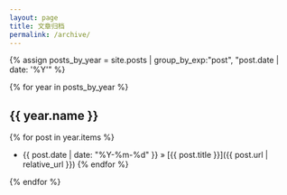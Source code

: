```yaml
---
layout: page
title: 文章归档
permalink: /archive/
---
```


{% assign posts_by_year = site.posts | group_by_exp:"post", "post.date | date: '%Y'" %}

{% for year in posts_by_year %}
## {{ year.name }}

{% for post in year.items %}
- {{ post.date | date: "%Y-%m-%d" }} &raquo; [{{ post.title }}]({{ post.url | relative_url }})
{% endfor %}

{% endfor %}